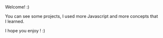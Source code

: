 Welcome! :) 

You can see some projects, I used more Javascript and more concepts that I learned.

I hope you enjoy ! :) 
